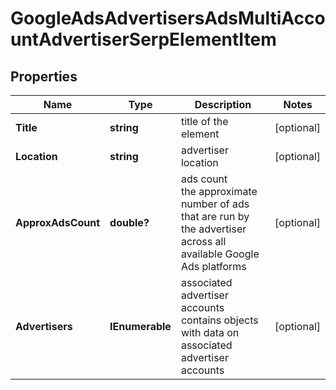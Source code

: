 # GoogleAdsAdvertisersAdsMultiAccountAdvertiserSerpElementItem


## Properties

| Name | Type | Description | Notes |
|------------ | ------------- | ------------- | -------------|
**Title** | **string** | title of the element |[optional]|
**Location** | **string** | advertiser location |[optional]|
**ApproxAdsCount** | **double?** | ads count<br>the approximate number of ads that are run by the advertiser across all available Google Ads platforms |[optional]|
**Advertisers** | **IEnumerable<Advertiser>** | associated advertiser accounts<br>contains objects with data on associated advertiser accounts |[optional]|